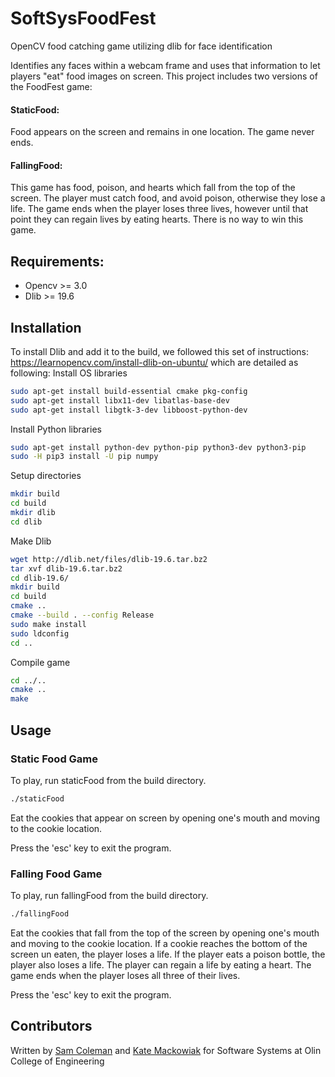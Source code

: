 # SoftSysFoodFest
OpenCV food catching game utilizing dlib for face identification

Identifies any faces within a webcam frame and uses that information to let players "eat" food images on screen.
This project includes two versions of the FoodFest game:
#### StaticFood:
Food appears on the screen and remains in one location. The game never ends. 
#### FallingFood:
This game has food, poison, and hearts which fall from the top of the screen. The player must catch food, and avoid poison, otherwise they lose a life. The game ends when the player loses three lives, however until that point they can regain lives by eating hearts. There is no way to win this game.

## Requirements:
- Opencv >= 3.0 
- Dlib >= 19.6 

## Installation

To install Dlib and add it to the build, we followed this set of instructions: https://learnopencv.com/install-dlib-on-ubuntu/ which are detailed as following:
Install OS libraries
```bash
sudo apt-get install build-essential cmake pkg-config
sudo apt-get install libx11-dev libatlas-base-dev
sudo apt-get install libgtk-3-dev libboost-python-dev
```
Install Python libraries
```bash
sudo apt-get install python-dev python-pip python3-dev python3-pip
sudo -H pip3 install -U pip numpy
```
Setup directories
```bash
mkdir build
cd build
mkdir dlib
cd dlib
```
Make Dlib
```bash
wget http://dlib.net/files/dlib-19.6.tar.bz2
tar xvf dlib-19.6.tar.bz2
cd dlib-19.6/
mkdir build
cd build
cmake ..
cmake --build . --config Release
sudo make install
sudo ldconfig
cd ..
```
Compile game
```bash
cd ../..
cmake ..
make
```

## Usage
### Static Food Game
To play, run staticFood from the build directory.
```bash
./staticFood
```
Eat the cookies that appear on screen by opening one's mouth and moving to the cookie location.

Press the 'esc' key to exit the program. 

### Falling Food Game
To play, run fallingFood from the build directory.
```bash
./fallingFood
```
Eat the cookies that fall from the top of the screen by opening one's mouth and moving to the cookie location. If a cookie reaches the bottom of the screen un eaten, the player loses a life. If the player eats a poison bottle, the player also loses a life. The player can regain a life by eating a heart. The game ends when the player loses all three of their lives.

Press the 'esc' key to exit the program. 

## Contributors
Written by [Sam Coleman](https://github.com/sam-coleman) and [Kate Mackowiak](https://kviiim.github.io/) for Software Systems at Olin College of Engineering 
